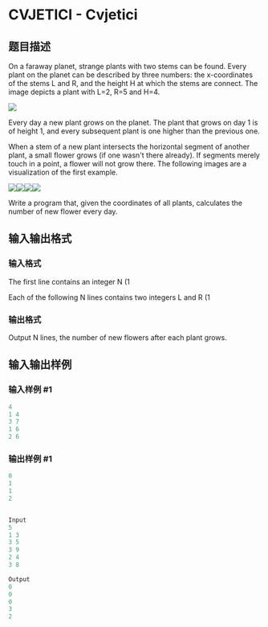 # CVJETICI - Cvjetici

## 题目描述

On a faraway planet, strange plants with two stems can be found. Every plant on the planet can be described by three numbers: the x-coordinates of the stems L and R, and the height H at which the stems are connect. The image depicts a plant with L=2, R=5 and H=4.

![](https://cdn.luogu.com.cn/upload/vjudge_pic/SP3877/e7f7f56b085f59388be16ad70b2ab7f63fb8948d.png)

Every day a new plant grows on the planet. The plant that grows on day 1 is of height 1, and every subsequent plant is one higher than the previous one.

When a stem of a new plant intersects the horizontal segment of another plant, a small flower grows (if one wasn't there already). If segments merely touch in a point, a flower will not grow there. The following images are a visualization of the first example.

![](https://cdn.luogu.com.cn/upload/vjudge_pic/SP3877/4d9060378144e2bdb42a00f1772cd0dc7fde19ae.png)![](https://cdn.luogu.com.cn/upload/vjudge_pic/SP3877/4783144745f03f983238b0128aa46fd5eac25461.png)![](https://cdn.luogu.com.cn/upload/vjudge_pic/SP3877/ddbf87ff69ebcc48c5109dd710d0737269176c2d.png)![](https://cdn.luogu.com.cn/upload/vjudge_pic/SP3877/0a5f759830544402a08ae61bfe8a52c7fe42f1e8.png)

Write a program that, given the coordinates of all plants, calculates the number of new flower every day.

## 输入输出格式

### 输入格式

The first line contains an integer N (1

Each of the following N lines contains two integers L and R (1

### 输出格式

Output N lines, the number of new flowers after each plant grows.

## 输入输出样例

### 输入样例 #1

```cpp
4
1 4
3 7
1 6
2 6
```


### 输出样例 #1

```cpp
0
1
1
2


Input
5
1 3
3 5
3 9
2 4
3 8

Output
0
0
0
3
2
```


